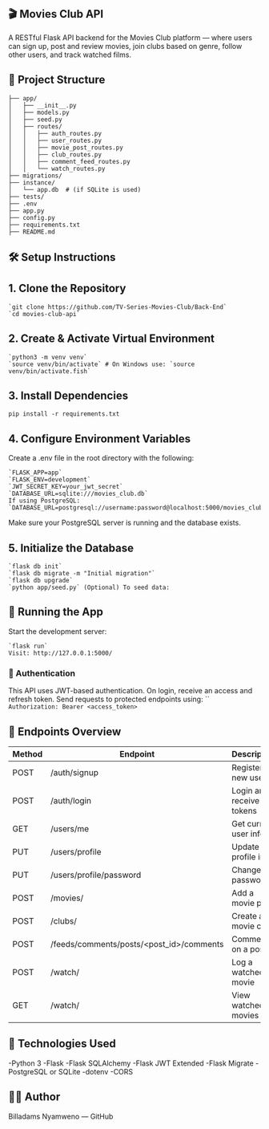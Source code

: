 ## 🎬 Movies Club API
A RESTful Flask API backend for the Movies Club platform — where users can sign up, post and review movies, join clubs based on genre, follow other users, and track watched films.

## 📁 Project Structure
```
├── app/
│   ├── __init__.py
│   ├── models.py
│   ├── seed.py
│   ├── routes/
│   │   ├── auth_routes.py
│   │   ├── user_routes.py
│   │   ├── movie_post_routes.py
│   │   ├── club_routes.py
│   │   ├── comment_feed_routes.py
│   │   └── watch_routes.py
├── migrations/
├── instance/
│   └── app.db  # (if SQLite is used)
├── tests/
├── .env
├── app.py
├── config.py
├── requirements.txt
├── README.md
```
## 🛠️ Setup Instructions

## 1. Clone the Repository
``` 
`git clone https://github.com/TV-Series-Movies-Club/Back-End`
`cd movies-club-api`
```
 ## 2. Create & Activate Virtual Environment 
```
`python3 -m venv venv`
`source venv/bin/activate` # On Windows use: `source venv/bin/activate.fish`   
```
## 3. Install Dependencies 

`pip install -r requirements.txt`

## 4. Configure Environment Variables 
Create a .env file in the root directory with the following:
```
`FLASK_APP=app`
`FLASK_ENV=development`
`JWT_SECRET_KEY=your_jwt_secret`
`DATABASE_URL=sqlite:///movies_club.db`
If using PostgreSQL:
`DATABASE_URL=postgresql://username:password@localhost:5000/movies_club`
```
Make sure your PostgreSQL server is running and the database exists.

## 5. Initialize the Database 
```
`flask db init`
`flask db migrate -m "Initial migration"`
`flask db upgrade`
`python app/seed.py` (Optional) To seed data:

```
## 🚀 Running the App 
Start the development server:
```
`flask run`
Visit: http://127.0.0.1:5000/
```
### 🔐 Authentication
This API uses JWT-based authentication.
On login, receive an access and refresh token.
Send requests to protected endpoints using:
``
`Authorization: Bearer <access_token>`

## 📮 Endpoints Overview
| Method | Endpoint                                   | Description              |
| ------ | ------------------------------------------ | ------------------------ |
| POST   | /auth/signup                               | Register a new user      |
| POST   | /auth/login                                | Login and receive tokens |
| GET    | /users/me                                  | Get current user info    |
| PUT    | /users/profile                             | Update profile info      |
| PUT    | /users/profile/password                    | Change password          |
| POST   | /movies/                                   | Add a movie post         |
| POST   | /clubs/                                    | Create a movie club      |
| POST   | /feeds/comments/posts/\<post\_id>/comments | Comment on a post        |
| POST   | /watch/                                    | Log a watched movie      |
| GET    | /watch/                                    | View watched movies      |


## 🧾 Technologies Used
-Python 3
-Flask
-Flask SQLAlchemy
-Flask JWT Extended
-Flask Migrate
-PostgreSQL or SQLite
-dotenv
-CORS

## 👨‍💻 Author
Billadams Nyamweno — GitHub